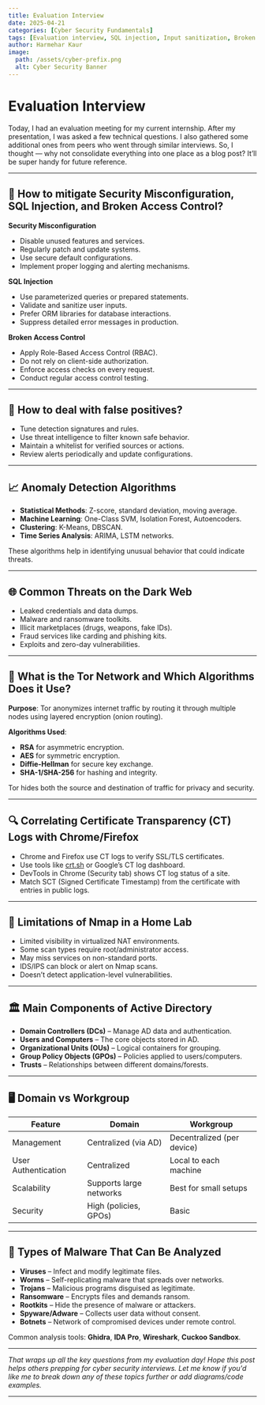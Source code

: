 ```yaml
---
title: Evaluation Interview
date: 2025-04-21
categories: [Cyber Security Fundamentals]
tags: [Evaluation interview, SQL injection, Input sanitization, Broken access control, UAC]
author: Harmehar Kaur 
image:
  path: /assets/cyber-prefix.png
  alt: Cyber Security Banner
---
```


# Evaluation Interview

Today, I had an evaluation meeting for my current internship. After my presentation, I was asked a few technical questions. I also gathered some additional ones from peers who went through similar interviews. So, I thought — why not consolidate everything into one place as a blog post? It’ll be super handy for future reference.

---

## 🔐 How to mitigate Security Misconfiguration, SQL Injection, and Broken Access Control?

**Security Misconfiguration**
- Disable unused features and services.
- Regularly patch and update systems.
- Use secure default configurations.
- Implement proper logging and alerting mechanisms.

**SQL Injection**
- Use parameterized queries or prepared statements.
- Validate and sanitize user inputs.
- Prefer ORM libraries for database interactions.
- Suppress detailed error messages in production.

**Broken Access Control**
- Apply Role-Based Access Control (RBAC).
- Do not rely on client-side authorization.
- Enforce access checks on every request.
- Conduct regular access control testing.

---

## 🚨 How to deal with false positives?

- Tune detection signatures and rules.
- Use threat intelligence to filter known safe behavior.
- Maintain a whitelist for verified sources or actions.
- Review alerts periodically and update configurations.

---

## 📈 Anomaly Detection Algorithms

- **Statistical Methods**: Z-score, standard deviation, moving average.
- **Machine Learning**: One-Class SVM, Isolation Forest, Autoencoders.
- **Clustering**: K-Means, DBSCAN.
- **Time Series Analysis**: ARIMA, LSTM networks.

These algorithms help in identifying unusual behavior that could indicate threats.

---

## 🌐 Common Threats on the Dark Web

- Leaked credentials and data dumps.
- Malware and ransomware toolkits.
- Illicit marketplaces (drugs, weapons, fake IDs).
- Fraud services like carding and phishing kits.
- Exploits and zero-day vulnerabilities.

---

## 🧅 What is the Tor Network and Which Algorithms Does it Use?

**Purpose**: Tor anonymizes internet traffic by routing it through multiple nodes using layered encryption (onion routing).

**Algorithms Used**:
- **RSA** for asymmetric encryption.
- **AES** for symmetric encryption.
- **Diffie-Hellman** for secure key exchange.
- **SHA-1/SHA-256** for hashing and integrity.

Tor hides both the source and destination of traffic for privacy and security.

---

## 🔍 Correlating Certificate Transparency (CT) Logs with Chrome/Firefox

- Chrome and Firefox use CT logs to verify SSL/TLS certificates.
- Use tools like [crt.sh](https://crt.sh/) or Google’s CT log dashboard.
- DevTools in Chrome (Security tab) shows CT log status of a site.
- Match SCT (Signed Certificate Timestamp) from the certificate with entries in public logs.

---

## 🧪 Limitations of Nmap in a Home Lab

- Limited visibility in virtualized NAT environments.
- Some scan types require root/administrator access.
- May miss services on non-standard ports.
- IDS/IPS can block or alert on Nmap scans.
- Doesn’t detect application-level vulnerabilities.

---

## 🏛️ Main Components of Active Directory

- **Domain Controllers (DCs)** – Manage AD data and authentication.
- **Users and Computers** – The core objects stored in AD.
- **Organizational Units (OUs)** – Logical containers for grouping.
- **Group Policy Objects (GPOs)** – Policies applied to users/computers.
- **Trusts** – Relationships between different domains/forests.

---

## 🖥️ Domain vs Workgroup

| Feature             | Domain                  | Workgroup                  |
| ------------------- | ----------------------- | -------------------------- |
| Management          | Centralized (via AD)    | Decentralized (per device) |
| User Authentication | Centralized             | Local to each machine      |
| Scalability         | Supports large networks | Best for small setups      |
| Security            | High (policies, GPOs)   | Basic                      |

---

## 🦠 Types of Malware That Can Be Analyzed

- **Viruses** – Infect and modify legitimate files.
- **Worms** – Self-replicating malware that spreads over networks.
- **Trojans** – Malicious programs disguised as legitimate.
- **Ransomware** – Encrypts files and demands ransom.
- **Rootkits** – Hide the presence of malware or attackers.
- **Spyware/Adware** – Collects user data without consent.
- **Botnets** – Network of compromised devices under remote control.

Common analysis tools: **Ghidra**, **IDA Pro**, **Wireshark**, **Cuckoo Sandbox**.

---

_That wraps up all the key questions from my evaluation day! Hope this post helps others prepping for cyber security interviews. Let me know if you'd like me to break down any of these topics further or add diagrams/code examples._

---
